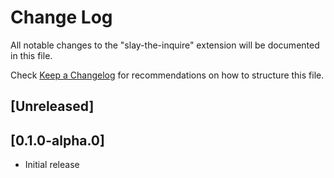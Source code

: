 # Change Log

All notable changes to the "slay-the-inquire" extension will be documented in this file.

Check [Keep a Changelog](http://keepachangelog.com/) for recommendations on how to structure this file.

## [Unreleased]

## [0.1.0-alpha.0]

- Initial release